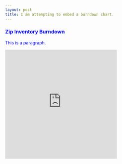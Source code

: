 ```yaml
---
layout: post
title: I am attempting to embed a burndown chart.
---
```

<div style="color:#0000FF">
  <h3>Zip Inventory Burndown</h3>
  <p>This is a paragraph.</p>
</div>
<div>
  <iframe width='360' height='350' src='https://burndownfortrello.com/embed/7chy3qwqpf' frameborder='0'> </iframe>
</div>
